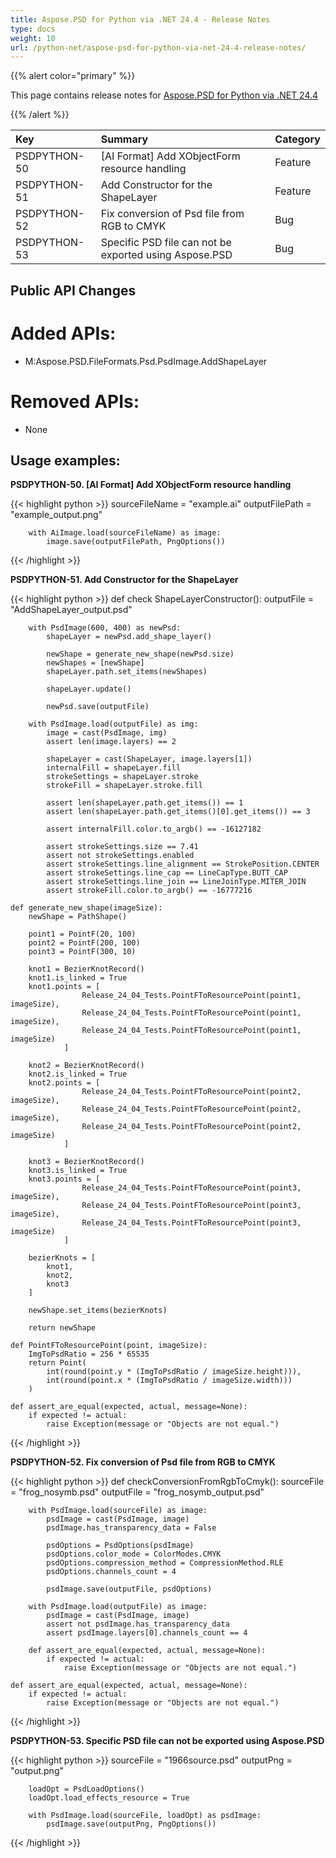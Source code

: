 ```yaml
---
title: Aspose.PSD for Python via .NET 24.4 - Release Notes
type: docs
weight: 10
url: /python-net/aspose-psd-for-python-via-net-24-4-release-notes/
---
```


{{% alert color="primary" %}}

This page contains release notes for [Aspose.PSD for Python via .NET 24.4](https://pypi.org/project/aspose-psd/)

{{% /alert %}}

| **Key**      | **Summary**                                                          | **Category**|
|:-------------|:---------------------------------------------------------------------|:------------|
| PSDPYTHON-50 | [AI Format] Add XObjectForm resource handling                        | Feature     |
| PSDPYTHON-51 | Add Constructor for the ShapeLayer                                   | Feature     |
| PSDPYTHON-52 | Fix conversion of Psd file from RGB to CMYK                          | Bug         |
| PSDPYTHON-53 | Specific PSD file can not be exported using Aspose.PSD               | Bug         |



## **Public API Changes**
# **Added APIs:**
- M:Aspose.PSD.FileFormats.Psd.PsdImage.AddShapeLayer

# **Removed APIs:**
- None


## **Usage examples:**

**PSDPYTHON-50. [AI Format] Add XObjectForm resource handling**

{{< highlight python >}}
        sourceFileName = "example.ai"
        outputFilePath = "example_output.png"

        with AiImage.load(sourceFileName) as image:
            image.save(outputFilePath, PngOptions())
{{< /highlight >}}

**PSDPYTHON-51. Add Constructor for the ShapeLayer**

{{< highlight python >}}
     def check ShapeLayerConstructor():
        outputFile = "AddShapeLayer_output.psd"

        with PsdImage(600, 400) as newPsd:
            shapeLayer = newPsd.add_shape_layer()

            newShape = generate_new_shape(newPsd.size)
            newShapes = [newShape]
            shapeLayer.path.set_items(newShapes)

            shapeLayer.update()

            newPsd.save(outputFile)

        with PsdImage.load(outputFile) as img:
            image = cast(PsdImage, img)
            assert len(image.layers) == 2

            shapeLayer = cast(ShapeLayer, image.layers[1])
            internalFill = shapeLayer.fill
            strokeSettings = shapeLayer.stroke
            strokeFill = shapeLayer.stroke.fill

            assert len(shapeLayer.path.get_items()) == 1
            assert len(shapeLayer.path.get_items()[0].get_items()) == 3

            assert internalFill.color.to_argb() == -16127182

            assert strokeSettings.size == 7.41
            assert not strokeSettings.enabled
            assert strokeSettings.line_alignment == StrokePosition.CENTER
            assert strokeSettings.line_cap == LineCapType.BUTT_CAP
            assert strokeSettings.line_join == LineJoinType.MITER_JOIN
            assert strokeFill.color.to_argb() == -16777216
			
    def generate_new_shape(imageSize):
        newShape = PathShape()

        point1 = PointF(20, 100)
        point2 = PointF(200, 100)
        point3 = PointF(300, 10)

        knot1 = BezierKnotRecord()
        knot1.is_linked = True
        knot1.points = [
                    Release_24_04_Tests.PointFToResourcePoint(point1, imageSize),
                    Release_24_04_Tests.PointFToResourcePoint(point1, imageSize),
                    Release_24_04_Tests.PointFToResourcePoint(point1, imageSize)
                ]

        knot2 = BezierKnotRecord()
        knot2.is_linked = True
        knot2.points = [
                    Release_24_04_Tests.PointFToResourcePoint(point2, imageSize),
                    Release_24_04_Tests.PointFToResourcePoint(point2, imageSize),
                    Release_24_04_Tests.PointFToResourcePoint(point2, imageSize)
                ]

        knot3 = BezierKnotRecord()
        knot3.is_linked = True
        knot3.points = [
                    Release_24_04_Tests.PointFToResourcePoint(point3, imageSize),
                    Release_24_04_Tests.PointFToResourcePoint(point3, imageSize),
                    Release_24_04_Tests.PointFToResourcePoint(point3, imageSize)
                ]

        bezierKnots = [
            knot1,
            knot2,
            knot3
        ]

        newShape.set_items(bezierKnots)

        return newShape
		
    def PointFToResourcePoint(point, imageSize):
        ImgToPsdRatio = 256 * 65535
        return Point(
            int(round(point.y * (ImgToPsdRatio / imageSize.height))),
            int(round(point.x * (ImgToPsdRatio / imageSize.width)))
        )

    def assert_are_equal(expected, actual, message=None):
        if expected != actual:
            raise Exception(message or "Objects are not equal.")
			
{{< /highlight >}}

**PSDPYTHON-52. Fix conversion of Psd file from RGB to CMYK**

{{< highlight python >}}
     def checkConversionFromRgbToCmyk():
        sourceFile = "frog_nosymb.psd"
        outputFile = "frog_nosymb_output.psd"

        with PsdImage.load(sourceFile) as image:
            psdImage = cast(PsdImage, image)
            psdImage.has_transparency_data = False

            psdOptions = PsdOptions(psdImage)
            psdOptions.color_mode = ColorModes.CMYK
            psdOptions.compression_method = CompressionMethod.RLE
            psdOptions.channels_count = 4

            psdImage.save(outputFile, psdOptions)

        with PsdImage.load(outputFile) as image:
            psdImage = cast(PsdImage, image)
            assert not psdImage.has_transparency_data
            assert psdImage.layers[0].channels_count == 4

        def assert_are_equal(expected, actual, message=None):
            if expected != actual:
                raise Exception(message or "Objects are not equal.")			

    def assert_are_equal(expected, actual, message=None):
        if expected != actual:
            raise Exception(message or "Objects are not equal.")
				
{{< /highlight >}}

**PSDPYTHON-53. Specific PSD file can not be exported using Aspose.PSD**

{{< highlight python >}}
        sourceFile = "1966source.psd"
        outputPng = "output.png"

        loadOpt = PsdLoadOptions()
        loadOpt.load_effects_resource = True

        with PsdImage.load(sourceFile, loadOpt) as psdImage:
            psdImage.save(outputPng, PngOptions())
			
{{< /highlight >}}
